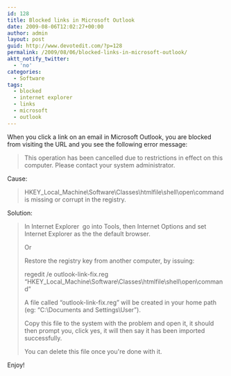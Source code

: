 ```yaml
---
id: 128
title: Blocked links in Microsoft Outlook
date: 2009-08-06T12:02:27+00:00
author: admin
layout: post
guid: http://www.devotedit.com/?p=128
permalink: /2009/08/06/blocked-links-in-microsoft-outlook/
aktt_notify_twitter:
  - 'no'
categories:
  - Software
tags:
  - blocked
  - internet explorer
  - links
  - microsoft
  - outlook
---
```

When you click a link on an email in Microsoft Outlook, you are blocked from visiting the URL and you see the following error message:

> This operation has been cancelled due to restrictions in effect on this computer. Please contact your system administrator.

<!--more-->Cause:

> HKEY\_Local\_Machine\Software\Classes\htmlfile\shell\open\command is missing or corrupt in the registry.

Solution:

> In Internet Explorer  go into Tools, then Internet Options and set Internet Explorer as the the default browser.
> 
> Or
> 
> Restore the registry key from another computer, by issuing:
> 
> regedit /e outlook-link-fix.reg &#8220;HKEY\_Local\_Machine\Software\Classes\htmlfile\shell\open\command&#8221;
> 
> A file called &#8220;outlook-link-fix.reg&#8221; will be created in your home path (eg: &#8220;C:\Documents and Settings\User&#8221;).
> 
> Copy this file to the system with the problem and open it, it should then prompt you, click yes, it will then say it has been imported successfully.
> 
> You can delete this file once you're done with it.

Enjoy!